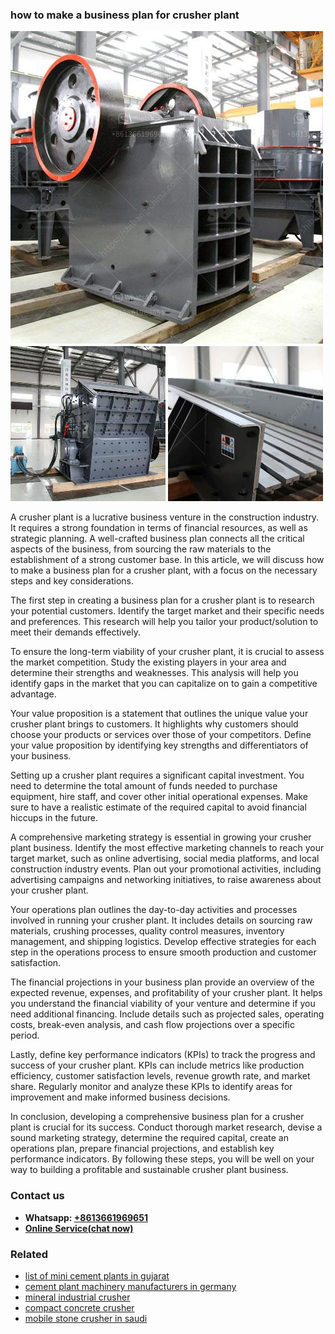 <h3>how to make a business plan for crusher plant</h3><img src='1704856627.jpg' alt=''><p>A crusher plant is a lucrative business venture in the construction industry. It requires a strong foundation in terms of financial resources, as well as strategic planning. A well-crafted business plan connects all the critical aspects of the business, from sourcing the raw materials to the establishment of a strong customer base. In this article, we will discuss how to make a business plan for a crusher plant, with a focus on the necessary steps and key considerations.</p><p>The first step in creating a business plan for a crusher plant is to research your potential customers. Identify the target market and their specific needs and preferences. This research will help you tailor your product/solution to meet their demands effectively.</p><p>To ensure the long-term viability of your crusher plant, it is crucial to assess the market competition. Study the existing players in your area and determine their strengths and weaknesses. This analysis will help you identify gaps in the market that you can capitalize on to gain a competitive advantage.</p><p>Your value proposition is a statement that outlines the unique value your crusher plant brings to customers. It highlights why customers should choose your products or services over those of your competitors. Define your value proposition by identifying key strengths and differentiators of your business.</p><p>Setting up a crusher plant requires a significant capital investment. You need to determine the total amount of funds needed to purchase equipment, hire staff, and cover other initial operational expenses. Make sure to have a realistic estimate of the required capital to avoid financial hiccups in the future.</p><p>A comprehensive marketing strategy is essential in growing your crusher plant business. Identify the most effective marketing channels to reach your target market, such as online advertising, social media platforms, and local construction industry events. Plan out your promotional activities, including advertising campaigns and networking initiatives, to raise awareness about your crusher plant.</p><p>Your operations plan outlines the day-to-day activities and processes involved in running your crusher plant. It includes details on sourcing raw materials, crushing processes, quality control measures, inventory management, and shipping logistics. Develop effective strategies for each step in the operations process to ensure smooth production and customer satisfaction.</p><p>The financial projections in your business plan provide an overview of the expected revenue, expenses, and profitability of your crusher plant. It helps you understand the financial viability of your venture and determine if you need additional financing. Include details such as projected sales, operating costs, break-even analysis, and cash flow projections over a specific period.</p><p>Lastly, define key performance indicators (KPIs) to track the progress and success of your crusher plant. KPIs can include metrics like production efficiency, customer satisfaction levels, revenue growth rate, and market share. Regularly monitor and analyze these KPIs to identify areas for improvement and make informed business decisions.</p><p>In conclusion, developing a comprehensive business plan for a crusher plant is crucial for its success. Conduct thorough market research, devise a sound marketing strategy, determine the required capital, create an operations plan, prepare financial projections, and establish key performance indicators. By following these steps, you will be well on your way to building a profitable and sustainable crusher plant business.</p><h3>Contact us</h3><ul><li><strong>Whatsapp:&nbsp;<a href="https://wa.me/8613661969651">+8613661969651</a></strong></li><li><a href="https://swt.shibang-china.com/?git&amp;zhl&amp;how to make a business plan for crusher plant"><strong>Online Service(chat now)</strong></a></li></ul><h3>Related</h3><ul><li><a href='list of mini cement plants in gujarat.md'>list of mini cement plants in gujarat</a></li><li><a href='cement plant machinery manufacturers in germany.md'>cement plant machinery manufacturers in germany</a></li><li><a href='mineral industrial crusher.md'>mineral industrial crusher</a></li><li><a href='compact concrete crusher.md'>compact concrete crusher</a></li><li><a href='mobile stone crusher in saudi.md'>mobile stone crusher in saudi</a></li></ul>